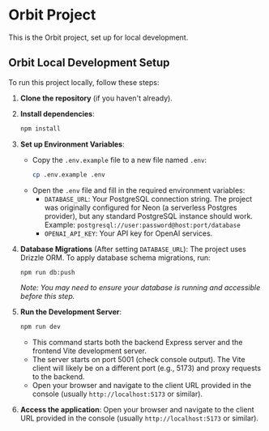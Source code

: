 # Orbit Project

This is the Orbit project, set up for local development.

## Orbit Local Development Setup

To run this project locally, follow these steps:

1.  **Clone the repository** (if you haven't already).

2.  **Install dependencies**:
    ```bash
    npm install
    ```

3.  **Set up Environment Variables**:
    -   Copy the `.env.example` file to a new file named `.env`:
        ```bash
        cp .env.example .env
        ```
    -   Open the `.env` file and fill in the required environment variables:
        -   `DATABASE_URL`: Your PostgreSQL connection string. The project was originally configured for Neon (a serverless Postgres provider), but any standard PostgreSQL instance should work. Example: `postgresql://user:password@host:port/database`
        -   `OPENAI_API_KEY`: Your API key for OpenAI services.

4.  **Database Migrations** (After setting `DATABASE_URL`):
    The project uses Drizzle ORM. To apply database schema migrations, run:
    ```bash
    npm run db:push
    ```
    *Note: You may need to ensure your database is running and accessible before this step.*

5.  **Run the Development Server**:
    ```bash
    npm run dev
    ```
    - This command starts both the backend Express server and the frontend Vite development server.
    - The server starts on port 5001 (check console output). The Vite client will likely be on a different port (e.g., 5173) and proxy requests to the backend.
    - Open your browser and navigate to the client URL provided in the console (usually `http://localhost:5173` or similar).

6.  **Access the application**:
    Open your browser and navigate to the client URL provided in the console (usually `http://localhost:5173` or similar).
